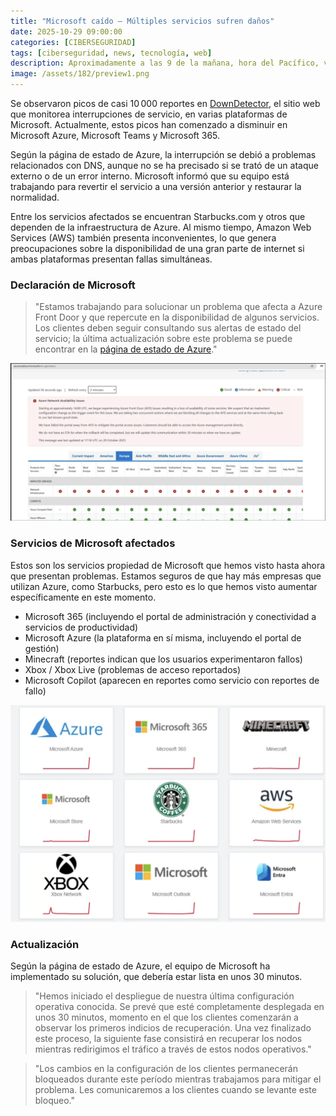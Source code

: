 ```yaml
---
title: "Microsoft caído — Múltiples servicios sufren daños"
date: 2025-10-29 09:00:00 
categories: [CIBERSEGURIDAD]
tags: [ciberseguridad, news, tecnología, web]
description: Aproximadamente a las 9 de la mañana, hora del Pacífico, varios servicios de Microsoft dejaron de funcionar simultáneamente, incluyendo la plataforma en la nube Azure, Microsoft 365, Xbox y otros.
image: /assets/182/preview1.png
---
```


Se observaron picos de casi 10 000 reportes en [DownDetector](https://downdetector.mx/), el sitio web que monitorea interrupciones de servicio, en varias plataformas de Microsoft. Actualmente, estos picos han comenzado a disminuir en Microsoft Azure, Microsoft Teams y Microsoft 365.

Según la página de estado de Azure, la interrupción se debió a problemas relacionados con DNS, aunque no se ha precisado si se trató de un ataque externo o de un error interno. Microsoft informó que su equipo está trabajando para revertir el servicio a una versión anterior y restaurar la normalidad.

Entre los servicios afectados se encuentran Starbucks.com y otros que dependen de la infraestructura de Azure. Al mismo tiempo, Amazon Web Services (AWS) también presenta inconvenientes, lo que genera preocupaciones sobre la disponibilidad de una gran parte de internet si ambas plataformas presentan fallas simultáneas.

### Declaración de Microsoft

> "Estamos trabajando para solucionar un problema que afecta a Azure Front Door y que repercute en la disponibilidad de algunos servicios. Los clientes deben seguir consultando sus alertas de estado del servicio; la última actualización sobre este problema se puede encontrar en la [página de estado de Azure](https://azure.status.microsoft/en-us/status)."

![Imagen 01](/assets/182/182-01.png)

### Servicios de Microsoft afectados

Estos son los servicios propiedad de Microsoft que hemos visto hasta ahora que presentan problemas. Estamos seguros de que hay más empresas que utilizan Azure, como Starbucks, pero esto es lo que hemos visto aumentar específicamente en este momento.

- Microsoft 365 (incluyendo el portal de administración y conectividad a servicios de productividad)
- Microsoft Azure (la plataforma en sí misma, incluyendo el portal de gestión)
- Minecraft (reportes indican que los usuarios experimentaron fallos)
- Xbox / Xbox Live (problemas de acceso reportados)
- Microsoft Copilot (aparecen en reportes como servicio con reportes de fallo)

![Imagen 01](/assets/182/182-02.png)

### Actualización

Según la página de estado de Azure, el equipo de Microsoft ha implementado su solución, que debería estar lista en unos 30 minutos.

> "Hemos iniciado el despliegue de nuestra última configuración operativa conocida. Se prevé que esté completamente desplegada en unos 30 minutos, momento en el que los clientes comenzarán a observar los primeros indicios de recuperación. Una vez finalizado este proceso, la siguiente fase consistirá en recuperar los nodos mientras redirigimos el tráfico a través de estos nodos operativos."

> "Los cambios en la configuración de los clientes permanecerán bloqueados durante este período mientras trabajamos para mitigar el problema. Les comunicaremos a los clientes cuando se levante este bloqueo."
